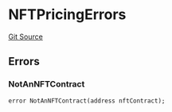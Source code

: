 # NFTPricingErrors
[Git Source](https://github.com/thrackle-io/tron/blob/67919752074a6ad99319926c762bce79963a8aa4/src/common/IErrors.sol)


## Errors
### NotAnNFTContract

```solidity
error NotAnNFTContract(address nftContract);
```

